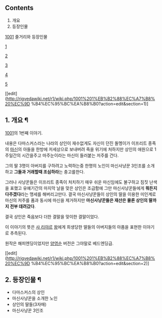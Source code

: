 ## Contents

    

1. 개요 
2. 등장인물 

  

[1001](1001.md) 줄거리와 등장인물

[1](1001%201%EB%B2%88%EC%A7%B8%20%EC%9D%B4%EC%95%BC%EA%B8%B0.md)

[2](1001%202%EB%B2%88%EC%A7%B8%20%EC%9D%B4%EC%95%BC%EA%B8%B0.md)

[3](1001%203%EB%B2%88%EC%A7%B8%20%EC%9D%B4%EC%95%BC%EA%B8%B0.md)

[4](1001%204%EB%B2%88%EC%A7%B8%20%EC%9D%B4%EC%95%BC%EA%B8%B0.md)

[5](1001%205%EB%B2%88%EC%A7%B8%20%EC%9D%B4%EC%95%BC%EA%B8%B0.md)

[[edit](http://rigvedawiki.net/r1/wiki.php/1001%201%EB%B2%88%EC%A7%B8%20%EC%9D
%B4%EC%95%BC%EA%B8%B0?action=edit&section=1)]

## 1. 개요 ¶

  

[1001](1001.md)의 1번째 이야기.

  

내용은 다마스커스라는 나라의 상인이 재수없게도 자신이 던진 돌멩이가 이프리트 종족의 [마신](%EB%A7%88%EC%8B%A0.md)의
아들을 한방에 저세상으로 보내버려 죽을 위기에 처하지만 상인의 애원으로 1주일간의 시간을주고 마주눈이라는 마신이 들러붙는 저주를 건다.

  

그의 딸 3명이 아버지를 구하려고 노력하는중 한명의 노인이 마신사냥꾼 3인조를 소개하고 **그들과 거래할때 조심하라**는 충고를한다.

  

그러나 사냥꾼들은 이프리트 종족이 처치하기 매우 쉬운 마신임에도 불구하고 짐짓 난색을 표했고 유예기간의 마지막 날을 맞은 상인은 조급함에
그만 마신사냥꾼들에게 **뭐든지 다주겠다**라는 맹세를 해버리고만다. 결국 마신사냥꾼들이 상인의 딸을 이용한 미인계로 마신의 저주를 품과
동시에 마신을 제거하지만 **마신사냥꾼들은 재산은 물론 상인의 딸까지 전부 데려갔다**.

  

결국 상인은 죽음보다 더한 결말을 맞이한 결말이었다.

  

이 이야기의 뜻은 [샤 리야르](%EC%83%A4%20%EB%A6%AC%EC%95%BC%EB%A5%B4.md)
[왕](%EC%99%95.md)에게 희생당한 딸들의 아버지들의 아픔을 표현한 이야기로 추측된다.

  

원작은 해피엔딩이었지만 [양영순](%EC%96%91%EC%98%81%EC%88%9C.md) 버전은 그야말로 베드엔딩급.

  

[[edit](http://rigvedawiki.net/r1/wiki.php/1001%201%EB%B2%88%EC%A7%B8%20%EC%9D
%B4%EC%95%BC%EA%B8%B0?action=edit&section=2)]

## 2. 등장인물 ¶

  * 다마스커스의 상인
  * 마신사냥꾼을 소개한 노인
  * 상인의 딸들(3자매)
  * 마신사냥꾼 3인조

